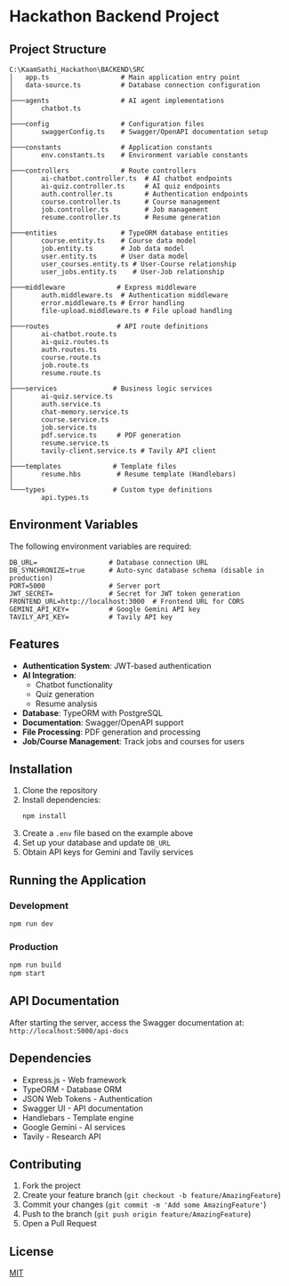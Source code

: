 # Hackathon Backend Project

## Project Structure

```
C:\KaamSathi_Hackathon\BACKEND\SRC
│   app.ts                  # Main application entry point
│   data-source.ts          # Database connection configuration
│
├───agents                  # AI agent implementations
│       chatbot.ts          
│
├───config                  # Configuration files
│       swaggerConfig.ts    # Swagger/OpenAPI documentation setup
│
├───constants               # Application constants
│       env.constants.ts    # Environment variable constants
│
├───controllers             # Route controllers
│       ai-chatbot.controller.ts  # AI chatbot endpoints
│       ai-quiz.controller.ts     # AI quiz endpoints
│       auth.controller.ts        # Authentication endpoints
│       course.controller.ts      # Course management
│       job.controller.ts         # Job management
│       resume.controller.ts      # Resume generation
│
├───entities                # TypeORM database entities
│       course.entity.ts    # Course data model
│       job.entity.ts       # Job data model
│       user.entity.ts      # User data model
│       user_courses.entity.ts # User-Course relationship
│       user_jobs.entity.ts    # User-Job relationship
│
├───middleware             # Express middleware
│       auth.middleware.ts  # Authentication middleware
│       error.middleware.ts # Error handling
│       file-upload.middleware.ts # File upload handling
│
├───routes                 # API route definitions
│       ai-chatbot.route.ts 
│       ai-quiz.routes.ts  
│       auth.routes.ts     
│       course.route.ts    
│       job.route.ts       
│       resume.route.ts    
│
├───services              # Business logic services
│       ai-quiz.service.ts 
│       auth.service.ts    
│       chat-memory.service.ts 
│       course.service.ts  
│       job.service.ts     
│       pdf.service.ts     # PDF generation
│       resume.service.ts  
│       tavily-client.service.ts # Tavily API client
│
├───templates             # Template files
│       resume.hbs         # Resume template (Handlebars)
│
└───types                 # Custom type definitions
        api.types.ts      
```

## Environment Variables

The following environment variables are required:

```
DB_URL=                  # Database connection URL
DB_SYNCHRONIZE=true      # Auto-sync database schema (disable in production)
PORT=5000                # Server port
JWT_SECRET=              # Secret for JWT token generation
FRONTEND_URL=http://localhost:3000  # Frontend URL for CORS
GEMINI_API_KEY=          # Google Gemini API key
TAVILY_API_KEY=          # Tavily API key
```

## Features

- **Authentication System**: JWT-based authentication
- **AI Integration**: 
  - Chatbot functionality
  - Quiz generation
  - Resume analysis
- **Database**: TypeORM with PostgreSQL
- **Documentation**: Swagger/OpenAPI support
- **File Processing**: PDF generation and processing
- **Job/Course Management**: Track jobs and courses for users

## Installation

1. Clone the repository
2. Install dependencies:
   ```bash
   npm install
   ```
3. Create a `.env` file based on the example above
4. Set up your database and update `DB_URL`
5. Obtain API keys for Gemini and Tavily services

## Running the Application

### Development

```bash
npm run dev
```

### Production

```bash
npm run build
npm start
```

## API Documentation

After starting the server, access the Swagger documentation at:
`http://localhost:5000/api-docs`

## Dependencies

- Express.js - Web framework
- TypeORM - Database ORM
- JSON Web Tokens - Authentication
- Swagger UI - API documentation
- Handlebars - Template engine
- Google Gemini - AI services
- Tavily - Research API

## Contributing

1. Fork the project
2. Create your feature branch (`git checkout -b feature/AmazingFeature`)
3. Commit your changes (`git commit -m 'Add some AmazingFeature'`)
4. Push to the branch (`git push origin feature/AmazingFeature`)
5. Open a Pull Request

## License

[MIT](https://choosealicense.com/licenses/mit/)